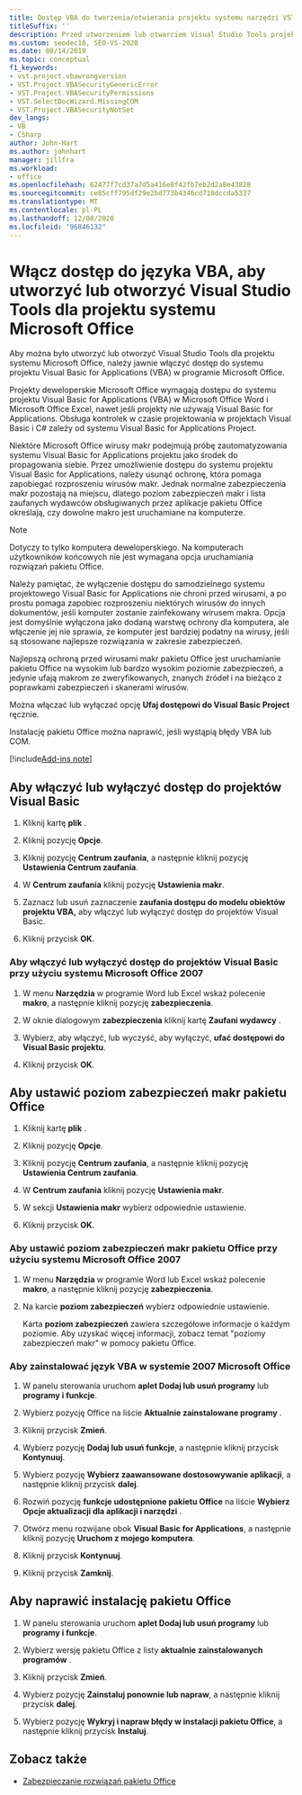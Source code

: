 ```yaml
---
title: Dostęp VBA do tworzenia/otwierania projektu systemu narzędzi VSTO
titleSuffix: ''
description: Przed utworzeniem lub otwarciem Visual Studio Tools projektu systemu Office należy dowiedzieć się, że należy jawnie włączyć dostęp do systemu projektów VBA w pakiecie Office.
ms.custom: seodec18, SEO-VS-2020
ms.date: 08/14/2019
ms.topic: conceptual
f1_keywords:
- vst.project.vbawrongversion
- VST.Project.VBASecurityGenericError
- VST.Project.VBASecurityPermissions
- VST.SelectDocWizard.MissingCOM
- VST.Project.VBASecurityNotSet
dev_langs:
- VB
- CSharp
author: John-Hart
ms.author: johnhart
manager: jillfra
ms.workload:
- office
ms.openlocfilehash: 62477f7cd37a7d5a416e8f42fb7eb2d2a8e43828
ms.sourcegitcommit: ce85cff795df29e2bd773b4346cd718dccda5337
ms.translationtype: MT
ms.contentlocale: pl-PL
ms.lasthandoff: 12/08/2020
ms.locfileid: "96846132"
---
```

# <a name="enable-access-to-vba-to-create-or-open-a-visual-studio-tools-for-the-microsoft-office-system-project"></a>Włącz dostęp do języka VBA, aby utworzyć lub otworzyć Visual Studio Tools dla projektu systemu Microsoft Office

Aby można było utworzyć lub otworzyć Visual Studio Tools dla projektu systemu Microsoft Office, należy jawnie włączyć dostęp do systemu projektu Visual Basic for Applications (VBA) w programie Microsoft Office.

 Projekty deweloperskie Microsoft Office wymagają dostępu do systemu projektu Visual Basic for Applications (VBA) w Microsoft Office Word i Microsoft Office Excel, nawet jeśli projekty nie używają Visual Basic for Applications. Obsługa kontrolek w czasie projektowania w projektach Visual Basic i C# zależy od systemu Visual Basic for Applications Project.

 Niektóre Microsoft Office wirusy makr podejmują próbę zautomatyzowania systemu Visual Basic for Applications projektu jako środek do propagowania siebie. Przez umożliwienie dostępu do systemu projektu Visual Basic for Applications, należy usunąć ochronę, która pomaga zapobiegać rozproszeniu wirusów makr. Jednak normalne zabezpieczenia makr pozostają na miejscu, dlatego poziom zabezpieczeń makr i lista zaufanych wydawców obsługiwanych przez aplikacje pakietu Office określają, czy dowolne makro jest uruchamiane na komputerze.

> [!NOTE]
> Dotyczy to tylko komputera deweloperskiego. Na komputerach użytkowników końcowych nie jest wymagana opcja uruchamiania rozwiązań pakietu Office.

 Należy pamiętać, że wyłączenie dostępu do samodzielnego systemu projektowego Visual Basic for Applications nie chroni przed wirusami, a po prostu pomaga zapobiec rozproszeniu niektórych wirusów do innych dokumentów, jeśli komputer zostanie zainfekowany wirusem makra. Opcja jest domyślnie wyłączona jako dodaną warstwę ochrony dla komputera, ale włączenie jej nie sprawia, że komputer jest bardziej podatny na wirusy, jeśli są stosowane najlepsze rozwiązania w zakresie zabezpieczeń.

 Najlepszą ochroną przed wirusami makr pakietu Office jest uruchamianie pakietu Office na wysokim lub bardzo wysokim poziomie zabezpieczeń, a jedynie ufają makrom ze zweryfikowanych, znanych źródeł i na bieżąco z poprawkami zabezpieczeń i skanerami wirusów.

 Można włączać lub wyłączać opcję **Ufaj dostępowi do Visual Basic Project** ręcznie.

 Instalację pakietu Office można naprawić, jeśli wystąpią błędy VBA lub COM.

[!include[Add-ins note](includes/addinsnote.md)]

## <a name="to-enable-or-disable-access-to-visual-basic-projects"></a>Aby włączyć lub wyłączyć dostęp do projektów Visual Basic

1. Kliknij kartę **plik** .

2. Kliknij pozycję **Opcje**.

3. Kliknij pozycję **Centrum zaufania**, a następnie kliknij pozycję **Ustawienia Centrum zaufania**.

4. W **Centrum zaufania** kliknij pozycję **Ustawienia makr**.

5. Zaznacz lub usuń zaznaczenie **zaufania dostępu do modelu obiektów projektu VBA,** aby włączyć lub wyłączyć dostęp do projektów Visual Basic.

6. Kliknij przycisk **OK**.

### <a name="to-enable-or-disable-access-to-visual-basic-projects-with-the-2007-microsoft-office-system"></a>Aby włączyć lub wyłączyć dostęp do projektów Visual Basic przy użyciu systemu Microsoft Office 2007

1. W menu **Narzędzia** w programie Word lub Excel wskaż polecenie **makro**, a następnie kliknij pozycję **zabezpieczenia**.

2. W oknie dialogowym **zabezpieczenia** kliknij kartę **Zaufani wydawcy** .

3. Wybierz, aby włączyć, lub wyczyść, aby wyłączyć, **ufać dostępowi do Visual Basic projektu**.

4. Kliknij przycisk **OK**.

## <a name="to-set-your-office-macro-security-level"></a>Aby ustawić poziom zabezpieczeń makr pakietu Office

1. Kliknij kartę **plik** .

2. Kliknij pozycję **Opcje**.

3. Kliknij pozycję **Centrum zaufania**, a następnie kliknij pozycję **Ustawienia Centrum zaufania**.

4. W **Centrum zaufania** kliknij pozycję **Ustawienia makr**.

5. W sekcji **Ustawienia makr** wybierz odpowiednie ustawienie.

6. Kliknij przycisk **OK**.

### <a name="to-set-your-office-macro-security-level-with-the-2007-microsoft-office-system"></a>Aby ustawić poziom zabezpieczeń makr pakietu Office przy użyciu systemu Microsoft Office 2007

1. W menu **Narzędzia** w programie Word lub Excel wskaż polecenie **makro**, a następnie kliknij pozycję **zabezpieczenia**.

2. Na karcie **poziom zabezpieczeń** wybierz odpowiednie ustawienie.

    Karta **poziom zabezpieczeń** zawiera szczegółowe informacje o każdym poziomie. Aby uzyskać więcej informacji, zobacz temat "poziomy zabezpieczeń makr" w pomocy pakietu Office.

### <a name="to-install-vba-with-the-2007-microsoft-office-system"></a>Aby zainstalować język VBA w systemie 2007 Microsoft Office

1. W panelu sterowania uruchom **aplet Dodaj lub usuń programy** lub **programy i funkcje**.

2. Wybierz pozycję Office na liście **Aktualnie zainstalowane programy** .

3. Kliknij przycisk **Zmień**.

4. Wybierz pozycję **Dodaj lub usuń funkcje**, a następnie kliknij przycisk **Kontynuuj**.

5. Wybierz pozycję **Wybierz zaawansowane dostosowywanie aplikacji**, a następnie kliknij przycisk **dalej**.

6. Rozwiń pozycję **funkcje udostępnione pakietu Office** na liście **Wybierz Opcje aktualizacji dla aplikacji i narzędzi** .

7. Otwórz menu rozwijane obok **Visual Basic for Applications**, a następnie kliknij pozycję **Uruchom z mojego komputera**.

8. Kliknij przycisk **Kontynuuj**.

9. Kliknij przycisk **Zamknij**.

## <a name="to-repair-your-installation-of-office"></a>Aby naprawić instalację pakietu Office

1. W panelu sterowania uruchom **aplet Dodaj lub usuń programy** lub **programy i funkcje**.

2. Wybierz wersję pakietu Office z listy **aktualnie zainstalowanych programów** .

3. Kliknij przycisk **Zmień**.

4. Wybierz pozycję **Zainstaluj ponownie lub napraw**, a następnie kliknij przycisk **dalej**.

5. Wybierz pozycję **Wykryj i napraw błędy w instalacji pakietu Office**, a następnie kliknij przycisk **Instaluj**.

## <a name="see-also"></a>Zobacz także
- [Zabezpieczanie rozwiązań pakietu Office](../vsto/securing-office-solutions.md)
